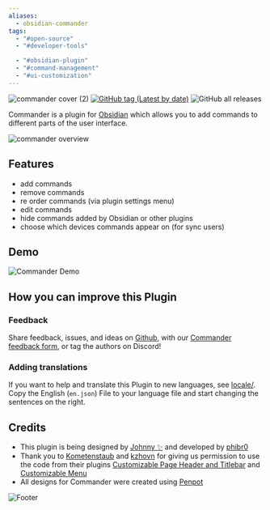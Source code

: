 ```yaml
---
aliases:
  - obsidian-commander
tags:
  - "#open-source"
  - "#developer-tools"

  - "#obsidian-plugin"
  - "#command-management"
  - "#ui-customization"
---
```

![commander cover (2)](https://user-images.githubusercontent.com/46250921/177593526-5ac7c990-adf0-4be0-990f-401cf44368b0.svg)
[![GitHub tag (Latest by date)](https://img.shields.io/github/v/tag/phibr0/obsidian-commander)](https://github.com/phibr0/obsidian-commander/releases) ![GitHub all releases](https://img.shields.io/github/downloads/phibr0/obsidian-commander/total)

Commander is a plugin for [Obsidian](https://obsidian.md) which allows you to add commands to different parts of the user interface.

![commander overview](https://user-images.githubusercontent.com/46250921/177593938-2c3aae81-1bf6-45df-b06a-e51a8b4e4a0e.svg)

## Features

-   add commands
-   remove commands
-   re order commands (via plugin settings menu)
-   edit commands
-   hide commands added by Obsidian or other plugins
-   choose which devices commands appear on (for sync users)

## Demo

![Commander Demo](https://user-images.githubusercontent.com/46250921/180301683-080256c4-84f9-4a2f-9b1c-f97af694683e.gif)

## How you can improve this Plugin

### Feedback

Share feedback, issues, and ideas on [Github](https://github.com/phibr0/obsidian-commander), with our [Commander feedback form](https://forms.gle/hPjn61G9bqqFb3256), or tag the authors on Discord!

### Adding translations

If you want to help and translate this Plugin to new languages, see [locale/](https://github.com/phibr0/obsidian-commander/tree/main/locale). Copy the English (`en.json`) File to your language file and start changing the sentences on the right.

## Credits

-   This plugin is being designed by [Johnny ✨](https://github.com/jsmorabito) and developed by [phibr0](https://github.com/phibr0)
-   Thank you to [Kometenstaub](https://github.com/kometenstaub) and [kzhovn](https://github.com/kzhovn/) for giving us permission to use the code from their plugins [Customizable Page Header and Titlebar](https://github.com/kometenstaub/customizable-page-header-buttons) and [Customizable Menu](https://github.com/kzhovn/obsidian-customizable-menu)
-   All designs for Commander were created using [Penpot](https://penpot.app)

![Footer](https://user-images.githubusercontent.com/46250921/178547234-7566819b-ea3f-4e8e-8f88-a0f01d1ff270.svg)
